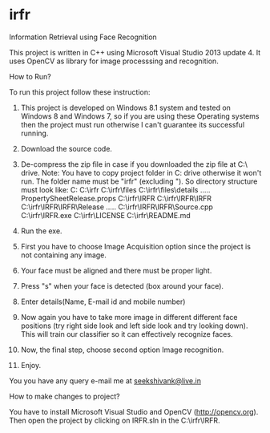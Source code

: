 # irfr
Information Retrieval using Face Recognition

This project is written in C++ using Microsoft Visual Studio 2013 update 4. It uses OpenCV as library for image processsing and recognition.

How to Run?

To run this project follow these instruction:

1) This project is developed on Windows 8.1 system and tested on Windows 8 and Windows 7, so if you are using these Operating systems then the project must run otherwise I can't guarantee its successful running.

2) Download the source code.

3) De-compress the zip file in case if you downloaded the zip file at C:\ drive.
Note: You have to copy project folder in C: drive otherwise it won't run.
The folder name must be "irfr" (excluding "). So directory structure must look like:
C: 
  C:\irfr
    C:\irfr\files
      C:\irfr\files\details
      .....
      PropertySheetRelease.props
    C:\irfr\IRFR
      C:\irfr\IRFR\IRFR
        C:\irfr\IRFR\IRFR\Release
        .....
        C:\irfr\IRFR\IRFR\Source.cpp
    C:\irfr\IRFR.exe
    C:\irfr\LICENSE
    C:\irfr\README.md

4) Run the exe.

5) First you have to choose Image Acquisition option since the project is not containing any image.

6) Your face must be aligned and there must be proper light.

7) Press "s" when your face is detected (box around your face).

8) Enter details(Name, E-mail id and mobile number)

9) Now again you have to take more image in different different face positions (try right side look and left side look and try looking down). This will train our classifier so it can effectively recognize faces.

10) Now, the final step, choose second option Image recognition.

11) Enjoy.

You you have any query e-mail me at seekshivank@live.in

How to make changes to project?

You have to install Microsoft Visual Studio and OpenCV (http://opencv.org).
Then open the project by clicking on IRFR.sln in the C:\irfr\IRFR.
